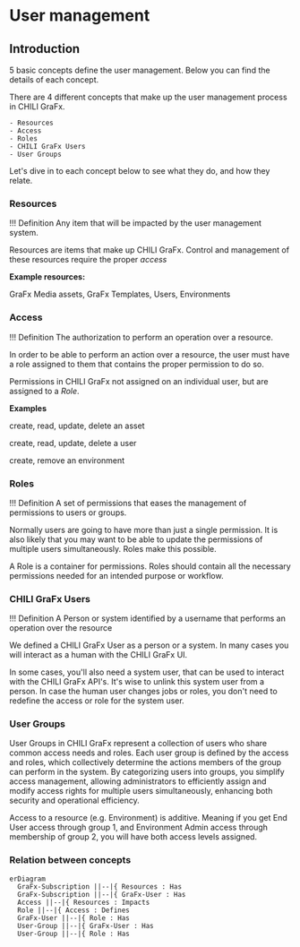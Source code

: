 # User management

## Introduction

5 basic concepts define the user management. Below you can find the details of each concept.

There are 4 different concepts that make up the user management process in CHILI GraFx.

	- Resources
	- Access
	- Roles
	- CHILI GraFx Users
	- User Groups

Let's dive in to each concept below to see what they do, and how they relate.

### Resources

!!! Definition
	Any item that will be impacted by the user management system.

Resources are items that make up CHILI GraFx. Control and management of these resources require the proper _access_

**Example resources:**

GraFx Media assets, GraFx Templates, Users, Environments

### Access

!!! Definition
	The authorization to perform an operation over a resource.

In order to be able to perform an action over a resource, the user must have a role assigned to them that contains the proper permission to do so.

Permissions in CHILI GraFx not assigned on an individual user, but are assigned to a *Role*.

**Examples**

create, read, update, delete an asset

create, read, update, delete a user

create, remove an environment

### Roles

!!! Definition
	A set of permissions that eases the management of permissions to users or groups.
 
Normally users are going to have more than just a single permission. It is also likely that you may want to be able to update the permissions of multiple users simultaneously. Roles make this possible.

A Role is a container for permissions. Roles should contain all the necessary permissions needed for an intended purpose or workflow.


### CHILI GraFx Users

!!! Definition
	A Person or system identified by a username that performs an operation over the resource

We defined a CHILI GraFx User as a person or a system. In many cases you will interact as a human with the CHILI GraFx UI. 

In some cases, you'll also need a system user, that can be used to interact with the CHILI GraFx API's. It's wise to unlink this system user from a person. In case the human user changes jobs or roles, you don't need to redefine the access or role for the system user.

### User Groups

User Groups in CHILI GraFx represent a collection of users who share common access needs and roles. Each user group is defined by the access and roles, which collectively determine the actions members of the group can perform in the system. By categorizing users into groups, you simplify access management, allowing administrators to efficiently assign and modify access rights for multiple users simultaneously, enhancing both security and operational efficiency.

Access to a resource (e.g. Environment) is additive. Meaning if you get End User access through group 1, and Environment Admin access through membership of group 2, you will have both access levels assigned.

### Relation between concepts

``` mermaid
erDiagram
  GraFx-Subscription ||--|{ Resources : Has
  GraFx-Subscription ||--|{ GraFx-User : Has
  Access ||--|{ Resources : Impacts
  Role ||--|{ Access : Defines
  GraFx-User ||--|{ Role : Has
  User-Group ||--|{ GraFx-User : Has
  User-Group ||--|{ Role : Has
```
